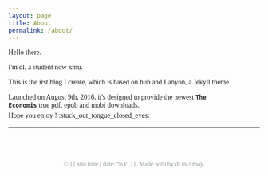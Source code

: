 ```yaml
---
layout: page
title: About  
permalink: /about/
---
```

<style>
  .page{
    margin-top: 3em;  /*About title*/
}
  .page-title{
    margin-bottom: .5em;  /*About title*/    
  }
</style>

Hello there.

I'm dl, a student now <span class="fa-color"><i class="fa fa-linkedin-square" aria-hidden="true"></i></span> xmu.

This is the <span class="fa-color"><i class="fa fa-facebook-square" aria-hidden="true"></i></span>irst blog I create, which is based on <span class="fa-color"><i class="fa fa-git-square" aria-hidden="true"></i></span>hub and Lanyon, a Jekyll theme.

Launched on August 9th, 2016, it's designed to provide the newest <code><b>The Economis</b><i class="fa fa-tumblr-square" aria-hidden="true"></i></code> true pdf, epub and mobi downloads.

<p style="margin-top:-.7em;">
Hope you enjoy&nbsp;! :stuck_out_tongue_closed_eyes:
</p>
<style>
.emoji{
    width:1.3em;
    height:1.3em;
    display: inline-block;
    margin-top: .7em;
}
</style>

<hr style="margin-bottom: 3em; border-top: 1px solid #fafafa; border-bottom: 1px solid #fafafa;" />

<!--footer-->
<div class="footer">
&copy; {{ site.time | date: '%Y' }}. Made with <i class="fa fa-heart footer_v2__loveheart footer_v2__auxiliary-icon"></i> by dl in Amoy.
</div>

<style>  
@font-face {font-family: 'times-new-roman'; src: url("/public/fonts/times-new-roman.ttf")}  
</style>

<style>
body {
    font-family: 'times-new-roman';
}
span.fa-color{
     color: #268bd2;	
 }
.footer{
  text-align:center;
  font-size: 12.5px;
  margin-bottom: 12px; 
  margin-top: 65px;
  color: #8A9599;
  }
.fa.fa-heart{
  color:#FF4D4D;
}
.fa.fa-heart:hover {
  color: #D93636
}
</style>